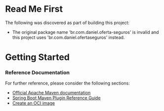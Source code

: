 # Read Me First
The following was discovered as part of building this project:

* The original package name 'br.com.daniel.oferta-seguros' is invalid and this project uses 'br.com.daniel.ofertaseguros' instead.

# Getting Started

### Reference Documentation
For further reference, please consider the following sections:

* [Official Apache Maven documentation](https://maven.apache.org/guides/index.html)
* [Spring Boot Maven Plugin Reference Guide](https://docs.spring.io/spring-boot/docs/2.5.3/maven-plugin/reference/html/)
* [Create an OCI image](https://docs.spring.io/spring-boot/docs/2.5.3/maven-plugin/reference/html/#build-image)

